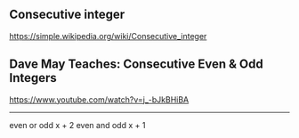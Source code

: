 ## Consecutive integer

https://simple.wikipedia.org/wiki/Consecutive_integer

## Dave May Teaches: Consecutive Even & Odd Integers

https://www.youtube.com/watch?v=j_-bJkBHiBA

-----------------------------------------------------

even or odd x + 2
even and odd x + 1